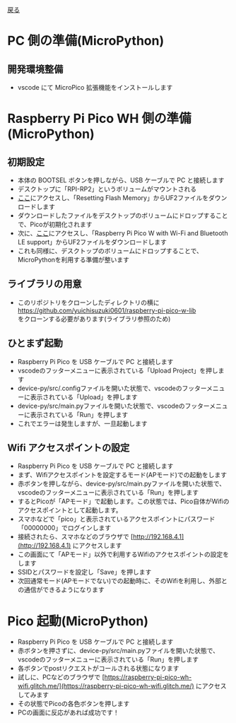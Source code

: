 [戻る](../README.md)

# PC 側の準備(MicroPython)

## 開発環境整備

-   vscode にて MicroPico 拡張機能をインストールします

# Raspberry Pi Pico WH 側の準備(MicroPython)

## 初期設定

-   本体の BOOTSEL ボタンを押しながら、USB ケーブルで PC と接続します
-   デスクトップに「RPI-RP2」というボリュームがマウントされる
-   [ここ](https://www.raspberrypi.com/documentation/microcontrollers/raspberry-pi-pico.html#software-utilities)にアクセスし、「Resetting Flash Memory」からUF2ファイルをダウンロードします
-   ダウンロードしたファイルをデスクトップのボリュームにドロップすることで、Picoが初期化されます
-   次に、[ここ](https://www.raspberrypi.com/documentation/microcontrollers/micropython.html#what-is-micropython)にアクセスし、「Raspberry Pi Pico W with Wi-Fi and Bluetooth LE support」からUF2ファイルをダウンロードします
-   これも同様に、デスクトップのボリュームにドロップすることで、MicroPythonを利用する準備が整います

## ライブラリの用意

-   このリポジトリをクローンしたディレクトリの横に  
    https://github.com/yuichisuzuki0601/raspberry-pi-pico-w-lib  
    をクローンする必要があります(ライブラリ参照のため)

## ひとまず起動

-   Raspberry Pi Pico を USB ケーブルで PC と接続します
-   vscodeのフッターメニューに表示されている「Upload Project」を押します
-   device-py/src/.configファイルを開いた状態で、vscodeのフッターメニューに表示されている「Upload」を押します
-   device-py/src/main.pyファイルを開いた状態で、vscodeのフッターメニューに表示されている「Run」を押します
-   これでエラーは発生しますが、一旦起動します

## Wifi アクセスポイントの設定

-   Raspberry Pi Pico を USB ケーブルで PC と接続します
-   まず、Wifiアクセスポイントを設定するモード(APモード)での起動をします
-   赤ボタンを押しながら、device-py/src/main.pyファイルを開いた状態で、vscodeのフッターメニューに表示されている「Run」を押します
-   するとPicoが「APモード」で起動します。この状態では、Pico自体がWifiのアクセスポイントとして起動します。
-   スマホなどで「pico」と表示されているアクセスポイントにパスワード「00000000」でログインします
-   接続されたら、スマホなどのブラウザで [http://192.168.4.1](http://192.168.4.1) にアクセスします
-   この画面にて「APモード」以外で利用するWifiのアクセスポイントの設定をします
-   SSIDとパスワードを設定し「Save」を押します
-   次回通常モード(APモードでない)での起動時に、そのWifiを利用し、外部との通信ができるようになります

# Pico 起動(MicroPython)

-   Raspberry Pi Pico を USB ケーブルで PC と接続します
-   赤ボタンを押さずに、device-py/src/main.pyファイルを開いた状態で、vscodeのフッターメニューに表示されている「Run」を押します
-   各ボタンでpostリクエストがコールされる状態になります
-   試しに、PCなどのブラウザで [https://raspberry-pi-pico-wh-wifi.glitch.me/](https://raspberry-pi-pico-wh-wifi.glitch.me/) にアクセスしてみます
-   その状態でPicoの各色ボタンを押します
-   PCの画面に反応があれば成功です！
